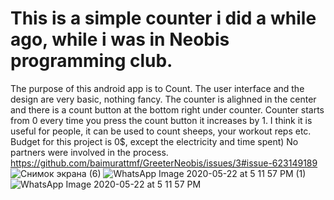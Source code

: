 # This is a simple counter i did a while ago, while i was in Neobis programming club.
The purpose of this android app is to Count.
The user interface and the design are very basic, nothing fancy.
The counter is alighned in the center and there is a count button at the bottom right under counter.
Counter starts from 0 every time you press the count button it increases by 1.
I think it is useful for people, it can be used to count sheeps, your workout reps etc.
Budget for this project is 0$, except the electricity and time spent)
No partners were involved in the process.
https://github.com/baimurattmf/GreeterNeobis/issues/3#issue-623149189
![Снимок экрана (6)](https://user-images.githubusercontent.com/44253434/82664239-16629700-9c53-11ea-87fd-75406c4ad8ce.png)
![WhatsApp Image 2020-05-22 at 5 11 57 PM (1)](https://user-images.githubusercontent.com/44253434/82664252-1febff00-9c53-11ea-9cc8-dc859dc82404.jpeg)
![WhatsApp Image 2020-05-22 at 5 11 57 PM](https://user-images.githubusercontent.com/44253434/82664263-28dcd080-9c53-11ea-9b3d-49c950ce9ae6.jpeg)
